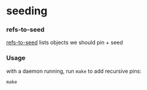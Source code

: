# seeding

### refs-to-seed

[refs-to-seed](refs-to-seed) lists objects we should pin + seed

### Usage

with a daemon running, run `make` to add recursive pins:

```
make
```
